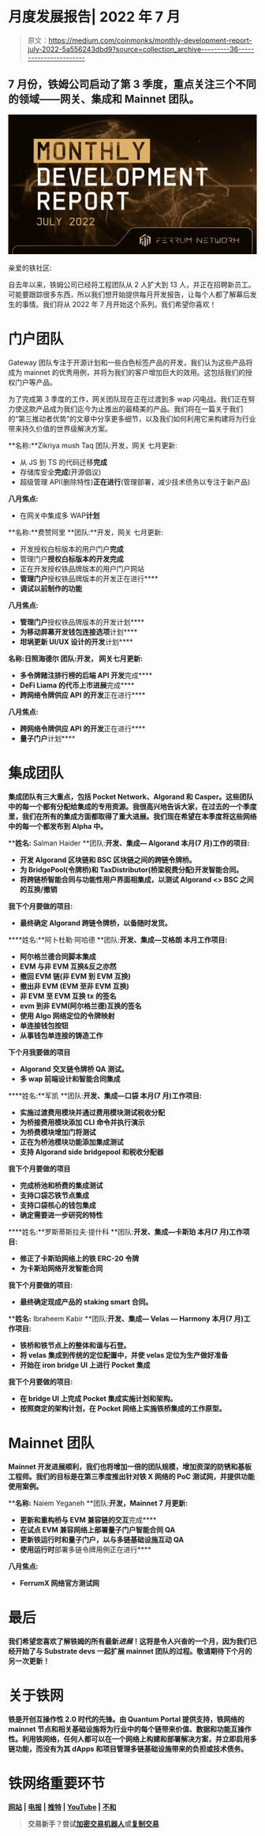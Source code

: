 # 月度发展报告| 2022 年 7 月

> 原文：<https://medium.com/coinmonks/monthly-development-report-july-2022-5a556243dbd9?source=collection_archive---------36----------------------->

## 7 月份，铁姆公司启动了第 3 季度，重点关注三个不同的领域——网关、集成和 Mainnet 团队。

![](img/64217c13c57009c3a08ac42ac20bc8e7.png)

亲爱的铁社区:

自去年以来，铁姆公司已经将工程团队从 2 人扩大到 13 人，并正在招聘新员工。可能要跟踪很多东西，所以我们想开始提供每月开发报告，让每个人都了解幕后发生的事情。我们将从 2022 年 7 月开始这个系列。我们希望你喜欢！

# 门户团队

Gateway 团队专注于开源计划和一些白色标签产品的开发，我们认为这些产品将成为 mainnet 的优秀用例，并将为我们的客户增加巨大的效用。这包括我们的授权门户等产品。

为了完成第 3 季度的工作，网关团队现在正在过渡到多 wap 闪电战。我们正在努力使这款产品成为我们迄今为止推出的最精美的产品。我们将在一篇关于我们的“第三推动者优势”的文章中分享更多细节，以及我们如何利用它来构建将为行业带来持久价值的世界级解决方案。

**名称:**Zikriya mush Taq
团队:开发，网关
七月更新:

*   从 JS 到 TS 的代码迁移**完成**
*   存储库安全**完成**(开源倡议)
*   超级管理 API(删除特性)**正在进行**(管理部署，减少技术债务以专注于新产品)

**八月焦点:**

*   在网关中集成多 WAP**计划**

**名称:**费赞阿里
**团队:**开发，网关
七月更新:

*   开发授权白标版本的用户门户**完成**
*   管理门户**授权白标版本的开发完成**
*   正在开发授权铁品牌版本的用户门户网站
*   **管理门户**授权铁品牌版本的开发正在进行****
*   **调试以前制作的功能**

****八月焦点:****

*   **管理门户**授权铁品牌版本的开发计划****
*   **为移动屏幕开发钱包连接选项**计划****
*   **坩埚更新 UI/UX 设计的开发**计划****

****名称:**日照海德尔
团队:开发，
网关**七月更新:****

*   **多令牌赌注排行榜的后端 API 开发**完成****
*   **DeFi Liama 的代币上市进展**完成****
*   **跨网络令牌供应 API 的开发**正在进行****

****八月焦点:****

*   **跨网络令牌供应 API 的开发**正在进行****
*   **量子门户**计划****

# **集成团队**

**集成团队有三大重点，包括 Pocket Network、Algorand 和 Casper。这些团队中的每一个都有分配给集成的专用资源。我很高兴地告诉大家，在过去的一个季度里，我们在所有的集成方面都取得了重大进展。我们现在希望在本季度将这些网络中的每一个都发布到 Alpha 中。**

****姓名:** Salman Haider
**团队:**开发、集成— Algorand
**本月(7 月)工作的项目:****

*   **开发 Algorand 区块链和 BSC 区块链之间的跨链令牌桥。**
*   **为 BridgePool(令牌桥)和 TaxDistributor(桥梁税费分配)开发智能合同。**
*   **将跨链桥智能合同与功能性用户界面相集成，以测试 Algorand <> BSC 之间的互换/撤销**

****我下个月要做的项目:****

*   **最终确定 Algorand 跨链令牌桥，以备随时发货。**

****姓名:**阿卜杜勒·阿哈德
**团队:**开发、集成—艾格朗
**本月工作项目:****

*   **阿尔格兰德合同脚本集成**
*   **EVM 与非 EVM 互换&反之亦然**
*   **撤回 EVM 链(非 EVM 到 EVM 互换)**
*   **撤出非 EVM (EVM 至非 EVM 互换)**
*   **非 EVM 至 EVM 互换 tx 的签名**
*   **evm 到非 EVM(阿尔格兰德)互换的签名**
*   **使用 Algo 网络定位的令牌映射**
*   **单连接钱包按钮**
*   **从事钱包单连接的铸造工作**

**下个月我要做的项目**

*   **Algorand 交叉链令牌桥 QA 测试。**
*   **多 wap 前端设计和智能合同集成**

****姓名:**军凯
**团队:**开发、集成—口袋
**本月(7 月)工作项目:****

*   **实施过渡费用模块并通过费用模块测试税收分配**
*   **为桥接费用模块添加 CLI 命令并执行演示**
*   **为桥费模块增加门将测试**
*   **正在为桥池模块功能添加集成测试**
*   **支持 Algorand side bridgepool 和税收分配器**

**我下个月要做的项目**

*   **完成桥池和桥费的集成测试**
*   **支持口袋芯铁节点集成**
*   **支持口袋核心的钱包集成**
*   **确定需要进一步研究的特性**

****姓名:**罗斯蒂斯拉夫·提什科
**团队:**开发、集成—卡斯珀
**本月(7 月)工作项目:****

*   **修正了卡斯珀网络上的铁 ERC-20 令牌**
*   **为卡斯珀网络开发智能合同**

****我下个月要做的项目:****

*   **最终确定现成产品的 staking smart 合同。**

****姓名:** Ibraheem Kabir
**团队:**开发、集成— Velas — Harmony
**本月(7 月)工作项目:****

*   **铁桥和铁节点上的整体和谐与石登。**
*   **将 velas 集成到传统的定位配置中，并使 velas 定位为生产做好准备**
*   **开始在 iron bridge UI 上进行 Pocket 集成**

****我下个月要做的项目:****

*   **在 bridge UI 上完成 Pocket 集成实施计划和架构。**
*   **按照商定的架构计划，在 Pocket 网络上实施铁桥集成的工作原型。**

# **Mainnet 团队**

**Mainnet 开发进展顺利，我们也将增加一倍的团队规模，增加资深的防锈和基板工程师。我们的目标是在第三季度推出针对铁 X 网络的 PoC 测试网，并提供功能使用案例。**

****名称:** Naiem Yeganeh **团队:**开发，Mainnet
**7 月更新:****

*   **更新和重构桥与 EVM 兼容链的交互**完成****
*   **在试点 EVM 兼容网络上部署量子门户智能合同 **QA****
*   **更新铁运行时和量子门户，以与多链基础设施互动 **QA****
*   **使用运行时**部署多链令牌用例正在进行****

****八月焦点:****

*   **FerrumX 网络官方测试网**

# **最后**

**我们希望您喜欢了解铁姆的所有最新*进展*！这将是令人兴奋的一个月，因为我们已经开始了与 Substrate devs 一起扩展 mainnet 团队的过程。敬请期待下个月的另一次更新！**

# **关于铁网**

**铁是开创互操作性 2.0 时代的先锋。由 Quantum Portal 提供支持，铁网络的 mainnet 节点和相关基础设施将为行业中的每个链带来价值、数据和功能互操作性。利用铁网络，任何人都可以在一个网络上构建和部署解决方案，并立即启用多链功能，而没有为其 dApps 和项目管理多链基础设施带来的负担或技术债务。**

# **铁网络重要环节**

**[网站](https://ferrum.network/) | [电报](http://telegram.ferrum.network/) | [推特](http://twitter.ferrum.network/) | [YouTube](https://www.youtube.com/channel/UCN658dMRTaH4C4dP32VHi6Q) | [不和](https://discord.gg/HEfKq57asd)**

> **交易新手？尝试[加密交易机器人](/coinmonks/crypto-trading-bot-c2ffce8acb2a)或[复制交易](/coinmonks/top-10-crypto-copy-trading-platforms-for-beginners-d0c37c7d698c)**